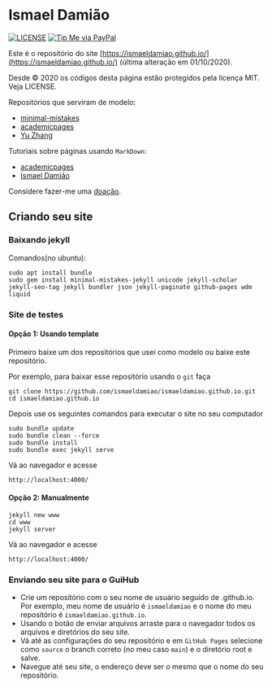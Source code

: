 # Ismael Damião

[![LICENSE](https://img.shields.io/badge/license-MIT-lightgrey.svg)](/LICENSE)
[![Tip Me via PayPal](https://img.shields.io/badge/PayPal-tip%20me-green.svg?logo=paypal)](https://www.paypal.com/cgi-bin/webscr?cmd=_s-xclick&hosted_button_id=D66EM3DGU35EE&source=url)

Este é o repositório do site [https://ismaeldamiao.github.io/](https://ismaeldamiao.github.io/) (última alteração em 01/10/2020).

Desde © 2020 os códigos desta página estão protegidos pela licença MIT. Veja LICENSE.

Repositórios que serviram de modelo:

* [minimal-mistakes](https://github.com/mmistakes/minimal-mistakes)
* [academicpages](https://github.com/academicpages/academicpages.github.io)
* [Yu Zhang](https://github.com/tesschin/yuzhangbit.github.io)

Tutoriais sobre páginas usando `MarkDown`:

* [academicpages](https://academicpages.github.io/markdown/)
* [Ismael Damião](https://ismaeldamiao.github.io/pt/markdown)

Considere fazer-me uma [doação](https://www.paypal.com/cgi-bin/webscr?cmd=_s-xclick&hosted_button_id=D66EM3DGU35EE&source=url).

## Criando seu site

### Baixando jekyll

Comandos(no ubuntu):
```
sudo apt install bundle
sudo gem install minimal-mistakes-jekyll unicode jekyll-scholar jekyll-seo-tag jekyll bundler json jekyll-paginate github-pages wdm liquid
```

### Site de testes

#### Opção 1: Usando template

Primeiro baixe um dos repositórios que usei como modelo ou baixe este repositório.

Por exemplo, para baixar esse repositório usando o `git` faça

```
git clone https://github.com/ismaeldamiao/ismaeldamiao.github.io.git
cd ismaeldamiao.github.io
```

Depois use os seguintes comandos para executar o site no seu computador

```
sudo bundle update
sudo bundle clean --force
sudo bundle install
sudo bundle exec jekyll serve
```

Vá ao navegador e acesse

```
http://localhost:4000/
```

#### Opção 2: Manualmente

```
jekyll new www
cd www
jekyll server
```

Vá ao navegador e acesse
```
http://localhost:4000/
```

### Enviando seu site para o GuiHub

* Crie um repositório com o seu nome de usuário seguido de .github.io. Por exemplo, meu nome de usuário é `ismaeldamiao` e o nome do meu repositório é `ismaeldamiao.github.io`.
* Usando o botão de enviar arquivos arraste para o navegador todos os arquivos e diretórios do seu site.
* Vá até as configurações do seu repositório e em `GitHub Pages` selecione como `source` o branch correto (no meu caso `main`) e o diretório root e salve.
* Navegue até seu site, o endereço deve ser o mesmo que o nome do seu repositório.
